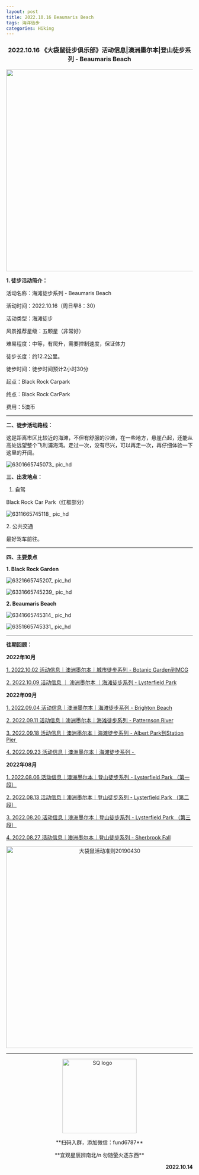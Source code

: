 ```yaml
---
layout: post
title: 2022.10.16 Beaumaris Beach
tags: 海洋徒步
categories: Hiking
---
```


<h3 align=center>2022.10.16 《大袋鼠徒步俱乐部》活动信息|澳洲墨尔本|登山徒步系列 - Beaumaris Beach</h3>

<p align="center">
  <img src="https://user-images.githubusercontent.com/90954432/197183769-043b3cce-ffc5-439d-b355-fc227af37705.jpeg", width="543">
</p>

**1. 徒步活动简介：**

活动名称：海滩徒步系列 - Beaumaris Beach

活动时间：2022.10.16（周日早8：30）

活动类型：海滩徒步

风景推荐星级：五颗星（非常好）

难易程度：中等，有爬升，需要控制速度，保证体力

徒步长度：约12.2公里。

徒步时间：徒步时间预计2小时30分

起点：Black Rock Carpark

终点：Black Rock CarPark

费用：5澳币
_______________________________________________________________________________________________

**二、徒步活动路线：**

这是距离市区比较近的海滩，不但有舒服的沙滩，在一些地方，悬崖凸起，还能从高处远望整个飞利浦海湾。走过一次，没有尽兴，可以再走一次，再仔细体验一下这里的开阔。

![6301665745073_ pic_hd](https://user-images.githubusercontent.com/90954432/197184161-02a02bab-fbfd-4e84-ac9a-c32293e19a47.jpg)

**三、出发地点：**

1. 自驾

Black Rock Car Park（红框部分）

![6311665745118_ pic_hd](https://user-images.githubusercontent.com/90954432/197184195-39248727-e91f-44ae-bcec-91dfb99841a3.jpg)

2. 公共交通

最好驾车前往。

_______________________________________________________________________________________________

**四、主要景点**

**1. Black Rock Garden**

![6321665745207_ pic_hd](https://user-images.githubusercontent.com/90954432/197184240-524bf429-9ece-4d1e-b214-481a1faa3ffc.jpg)

![6331665745239_ pic_hd](https://user-images.githubusercontent.com/90954432/197184262-67b3e7be-6446-42cd-befa-ae2e47da47ae.jpg)

**2. Beaumaris Beach**

![6341665745314_ pic_hd](https://user-images.githubusercontent.com/90954432/197184345-2f1714a9-3ce5-4fd1-bced-b97ae55f8cce.jpg)

![6351665745331_ pic_hd](https://user-images.githubusercontent.com/90954432/197184384-431af6c6-8c99-4813-b7d2-3c8dfadb1adf.jpg)

_______________________________________________________________________________________________

**往期回顾：**

**2022年10月**

[1. 2022.10.02 活动信息｜澳洲墨尔本｜城市徒步系列 - Botanic Garden到MCG](http://mp.weixin.qq.com/s?__biz=MzUxOTkxNjMwOA==&mid=2247484978&idx=1&sn=ed5136a1de4c66e2b13caea309ebb671&chksm=f9f31849ce84915fcc661481be2e4f021e4929eea9809e1e76e5d5bcb7be9de2da93369bdbbc&scene=21#wechat_redirect) 

[2. 2022.10.09 活动信息 ｜ 澳洲墨尔本 ｜海滩徒步系列 - Lysterfield Park](http://mp.weixin.qq.com/s?__biz=MzUxOTkxNjMwOA==&mid=2247485002&idx=1&sn=bbd47773ef48aaa6c63583dbb5efd88c&chksm=f9f31831ce849127d1a1f4dae22a577972e7fadcefa2182df92c0480116aa26773c8241231fe&scene=21#wechat_redirect) 

**2022年09月**

 [1. 2022.09.04 活动信息｜澳洲墨尔本｜海滩徒步系列 - Brighton Beach](http://mp.weixin.qq.com/s?__biz=MzUxOTkxNjMwOA==&mid=2247484887&idx=1&sn=0ac1c26615f42f2a8bfa5de6650e3f2d&chksm=f9f31bacce8492ba566188217e312eb29b93f333f2b650b313fba42171b23d0ea55c531fa0f0&scene=21#wechat_redirect) 

 [2. 2022.09.11 活动信息｜澳洲墨尔本｜海滩徒步系列 - Patternson River](http://mp.weixin.qq.com/s?__biz=MzUxOTkxNjMwOA==&mid=2247484911&idx=1&sn=78d7a051c7150c107acc5724620e7d0c&chksm=f9f31b94ce84928293f3fce04622c391b0e2123edd17e96a6a3121da2f8dc8bcfede5f58c282&scene=21#wechat_redirect) 

 [3. 2022.09.18 活动信息｜澳洲墨尔本｜海滩徒步系列 - Albert Park到Station Pier ](http://mp.weixin.qq.com/s?__biz=MzUxOTkxNjMwOA==&mid=2247484932&idx=1&sn=ca58606ae0c386a7b02e8d8dd2d00980&chksm=f9f3187fce84916931f9254bd5887992e0399a27b5e3ec575fc4faeaa387e3255c17dde78012&scene=21#wechat_redirect) 

[4. 2022.09.23 活动信息｜澳洲墨尔本｜海滩徒步系列 - ](http://mp.weixin.qq.com/s?__biz=MzUxOTkxNjMwOA==&mid=2247484955&idx=1&sn=8332e3ba1528657ddd38b4ef9629e32d&chksm=f9f31860ce8491765247027b6ff8deaae1e239dfcfc877ae91a7602053489afdca6f304932aa&scene=21#wechat_redirect) 

**2022年08月**

 [1. 2022.08.06 活动信息｜澳洲墨尔本｜登山徒步系列 - Lysterfield Park （第一段）](http://mp.weixin.qq.com/s?__biz=MzUxOTkxNjMwOA==&mid=2247484786&idx=1&sn=f9dfc1ab1e56f1a4957eafd48a376445&chksm=f9f31b09ce84921ff5ee7ff9603eaa6bb8cb9b99d3fe26efc7213087d378c6ac04d5eae16c95&scene=21#wechat_redirect) 

 [2. 2022.08.13 活动信息｜澳洲墨尔本｜登山徒步系列 - Lysterfield Park （第二段）](http://mp.weixin.qq.com/s?__biz=MzUxOTkxNjMwOA==&mid=2247484789&idx=1&sn=571d9139128d3f20b9173a9f7463bb1a&chksm=f9f31b0ece84921855520d95cbbd5bc3029aac54ba8b4d63b140d29a7de09b81895a1e97880a&scene=21#wechat_redirect) 

 [3. 2022.08.20 活动信息｜澳洲墨尔本｜登山徒步系列 - Lysterfield Park （第三段）](http://mp.weixin.qq.com/s?__biz=MzUxOTkxNjMwOA==&mid=2247484826&idx=1&sn=7425850bff3e7334520e921389ef671c&chksm=f9f31be1ce8492f76d9b95fbcf946856da969682802d87aa0d0a72c3f76c28e4d9d18d5c2e9d&scene=21#wechat_redirect) 

 [4. 2022.08.27 活动信息｜澳洲墨尔本｜登山徒步系列 - Sherbrook Fall](http://mp.weixin.qq.com/s?__biz=MzUxOTkxNjMwOA==&mid=2247484859&idx=1&sn=70e596e4b91c9efe09e97136aa120efe&chksm=f9f31bc0ce8492d66b9c238f4bd299a2e41f9aadfcbd155b01b77f521229ef12aaf755f46504&scene=21#wechat_redirect) 

<p align="center">
<img width="543" alt="大袋鼠活动准则20190430" src="https://user-images.githubusercontent.com/90954432/197184791-50268d4a-839c-42a5-b42f-957043f80b9d.png">
</p>

_______________________________________________________________________________________________

<p align="center">
 <img width="200" src="https://user-images.githubusercontent.com/90954432/197184555-b5b5ec10-1b51-4814-ba33-082bf7925316.jpg" alt="SQ logo">
</p>

<p align="center">**扫码入群，添加微信：fund6787**</p>

<p align="center">**宜观星辰辨南北/n
 勿随萤火逐东西**</p>

<p align="right"><strong>2022.10.14</strong></p>
